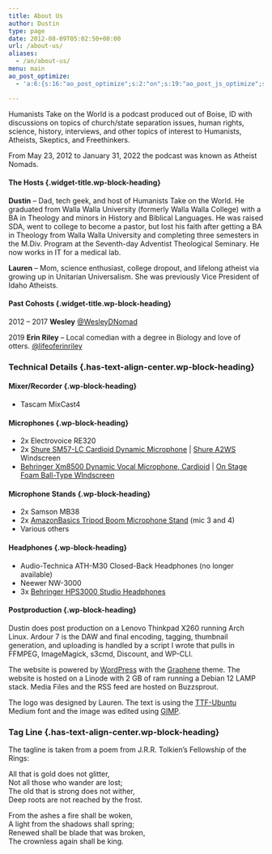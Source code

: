 ```yaml
---
title: About Us
author: Dustin
type: page
date: 2012-08-09T05:02:50+00:00
url: /about-us/
aliases: 
  - /an/about-us/
menu: main
ao_post_optimize:
  - 'a:6:{s:16:"ao_post_optimize";s:2:"on";s:19:"ao_post_js_optimize";s:2:"on";s:20:"ao_post_css_optimize";s:2:"on";s:12:"ao_post_ccss";s:2:"on";s:16:"ao_post_lazyload";s:2:"on";s:15:"ao_post_preload";s:0:"";}'

---
```

Humanists Take on the World is a podcast produced out of Boise, ID with discussions on topics of church/state separation issues, human rights, science, history, interviews, and other topics of interest to Humanists, Atheists, Skeptics, and Freethinkers.

From May 23, 2012 to January 31, 2022 the podcast was known as Atheist Nomads.

#### The Hosts {.widget-title.wp-block-heading}

**Dustin** – Dad, tech geek, and host of Humanists Take on the World. He graduated from Walla Walla University (formerly Walla Walla College) with a BA in Theology and minors in History and Biblical Languages. He was raised SDA, went to college to become a pastor, but lost his faith after getting a BA in Theology from Walla Walla University and completing three semesters in the M.Div. Program at the Seventh-day Adventist Theological Seminary. He now works in IT for a medical lab.

**Lauren** – Mom, science enthusiast, college dropout, and lifelong atheist via growing up in Unitarian Universalism. She was previously Vice President of Idaho Atheists.

#### Past Cohosts {.widget-title.wp-block-heading}

2012 – 2017 **Wesley** [@WesleyDNomad][1]

2019 **Erin Riley** – Local comedian with a degree in Biology and love of otters. [@lifeoferinriley][2]

### Technical Details {.has-text-align-center.wp-block-heading}

#### Mixer/Recorder {.wp-block-heading}

  * Tascam MixCast4

#### Microphones {.wp-block-heading}

  * 2x Electrovoice RE320
  * 2x <a href="https://amzn.to/2sCfspa" rel="noopener">Shure SM57-LC Cardioid Dynamic Microphone</a> | <a href="https://amzn.to/2sZScRk" rel="noopener">Shure A2WS</a> Windscreen
  * <a href="https://amzn.to/2u4BcP3" rel="noopener">Behringer Xm8500 Dynamic Vocal Microphone, Cardioid</a> | <a href="https://amzn.to/2sC3xb0" rel="noopener">On Stage Foam Ball-Type WIndscreen</a>

#### Microphone Stands {.wp-block-heading}

  * 2x Samson MB38
  * 2x [AmazonBasics Tripod Boom Microphone Stand][3] (mic 3 and 4)
  * Various others

#### Headphones {.wp-block-heading}

  * Audio-Technica ATH-M30 Closed-Back Headphones (no longer available)
  * Neewer NW-3000
  * 3x <a href="https://amzn.to/2sCfQ6V" rel="noopener">Behringer HPS3000 Studio Headphones</a>

#### Postproduction {.wp-block-heading}

Dustin does post production on a Lenovo Thinkpad X260 running Arch Linux. Ardour 7 is the DAW and final encoding, tagging, thumbnail generation, and uploading is handled by a script I wrote that pulls in FFMPEG, ImageMagick, s3cmd, Discount, and WP-CLI.

The website is powered by <a href="https://wordpress.org/" rel="noopener">WordPress</a> with the <a href="http://www.khairul-syahir.com/wordpress-dev/graphene-theme" rel="noopener">Graphene</a> theme. The website is hosted on a Linode with 2 GB of ram running a Debian 12 LAMP stack. Media Files and the RSS feed are hosted on Buzzsprout.

The logo was designed by Lauren. The text is using the <a href="https://font.ubuntu.com/" rel="noopener">TTF-Ubuntu</a> Medium font and the image was edited using <a href="https://www.gimp.org/" rel="noopener">GIMP</a>.

### Tag Line {.has-text-align-center.wp-block-heading}

The tagline is taken from a poem from J.R.R. Tolkien’s Fellowship of the Rings:

All that is gold does not glitter,  
Not all those who wander are lost;  
The old that is strong does not wither,  
Deep roots are not reached by the frost.

From the ashes a fire shall be woken,  
A light from the shadows shall spring;  
Renewed shall be blade that was broken,  
The crownless again shall be king.

 [1]: https://twitter.com/WesleyDNomad
 [2]: https://twitter.com/lifeoferinriley
 [3]: https://amzn.to/2LKQMrk